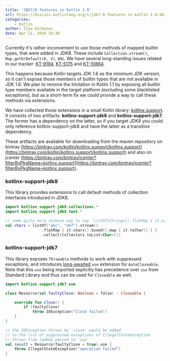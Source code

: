 ```yaml
---
title: 'JDK7/8 features in Kotlin 1.0'
url: https://discuss.kotlinlang.org/t/jdk7-8-features-in-kotlin-1-0/1625
categories:
    - Kotlin
author: Ilya Gorbunov
date: Apr 21, 2016 19:36
---
```

Currently it's rather inconvenient to use those methods of mapped builtin types, that were added in JDK8. These include `Collection.stream()`, `Map.getOrDefault(K, V)`, etc. We have several long-standing issues related in our tracker: [KT-9194](https://youtrack.jetbrains.com/issue/KT-9194), [KT-5175](https://youtrack.jetbrains.com/issue/KT-5175) and [KT-10864](https://youtrack.jetbrains.com/issue/KT-10864).

This happens because Kotlin targets JDK 1.6 as the minimum JDK version, so it can't expose those members of builtin types that are not available in JDK 1.6.
We plan to remove the limitation in Kotlin 1.1 by exposing all builtin type members available in the target platform (excluding some blacklisted exceptions), but as a short-term fix we could provide a way to call these methods via extensions.

We have collected those extensions in a small Kotlin library: [kotlinx.support](https://github.com/Kotlin/kotlinx.support).
It consists of two artifacts: **kotlinx-support-jdk8** and **kotlinx-support-jdk7**. The former has a dependency on the latter, so if you target JDK8 you could only reference kotlinx-support-jdk8 and have the latter as a transitive dependency.

These artifacts are available for downloading from the maven repository on bintray [https://bintray.com/kotlin/kotlinx.support/kotlinx.support](https://bintray.com/kotlin/kotlinx.support/kotlinx.support) and also on jcenter [https://bintray.com/bintray/jcenter?filterByPkgName=kotlinx.support](https://bintray.com/bintray/jcenter?filterByPkgName=kotlinx.support).

### kotlinx-support-jdk8

This library provides extensions to call default methods of collection interfaces introduced in JDK8.

```kotlin
import kotlinx.support.jdk8.collections.*
import kotlinx.support.jdk8.text.*

// some quite more verbose way to say 'listOf<String>().flatMap { it.asIterable() }'
val chars = listOf("abc", "def").stream()
                .flatMap { it.chars().boxed().map { it.toChar() } }
                .collect(Collectors.toList<Char>())
```

### kotlinx-support-jdk7

This library exposes `Throwable` methods to work with suppressed exceptions, and introduces [long-awaited](https://youtrack.jetbrains.com/issue/KT-5899) `use` extension for `AutoCloseable`. Note that this `use` being imported explicitly has precedence over `use` from Standard Library and thus can be used for `Closeable` as well.

```kotlin
import kotlinx.support.jdk7.use

class Resource(val faultyClose: Boolean = false) : Closeable {

    override fun close() {
        if (faultyClose)
            throw IOException("Close failed")
    }
}

// the IOException thrown by 'close' would be added
// to the list of suppressed exceptions of IllegalStateException
// thrown from lambda passed to 'use'
val result = Resource(faultyClose = true).use {
    throw IllegalStateException("operation failed")
}
```

